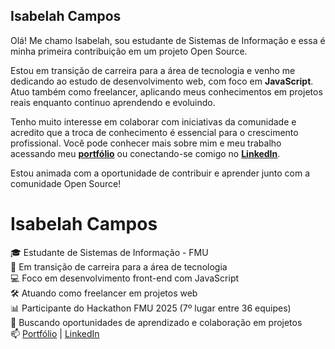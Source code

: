 ## Isabelah Campos

Olá! Me chamo Isabelah, sou estudante de Sistemas de Informação e essa é minha primeira contribuição em um projeto Open Source.

Estou em transição de carreira para a área de tecnologia e venho me dedicando ao estudo de desenvolvimento web, com foco em **JavaScript**. Atuo também como freelancer, aplicando meus conhecimentos em projetos reais enquanto continuo aprendendo e evoluindo.

Tenho muito interesse em colaborar com iniciativas da comunidade e acredito que a troca de conhecimento é essencial para o crescimento profissional. Você pode conhecer mais sobre mim e meu trabalho acessando meu [**portfólio**](https://portifolio-isabelah-campos.vercel.app/) ou conectando-se comigo no [**LinkedIn**](https://www.linkedin.com/in/isabelah-campos/).

Estou animada com a oportunidade de contribuir e aprender junto com a comunidade Open Source!


# Isabelah Campos

🎓 Estudante de Sistemas de Informação - FMU  
🚀 Em transição de carreira para a área de tecnologia  
💻 Foco em desenvolvimento front-end com JavaScript  
🛠️ Atuando como freelancer em projetos web  
📊 Participante do Hackathon FMU 2025 (7º lugar entre 36 equipes)  
🌱 Buscando oportunidades de aprendizado e colaboração em projetos  
📫 [Portfólio](https://portifolio-isabelah-campos.vercel.app/) | [LinkedIn](https://www.linkedin.com/in/isabelah-campos/)

